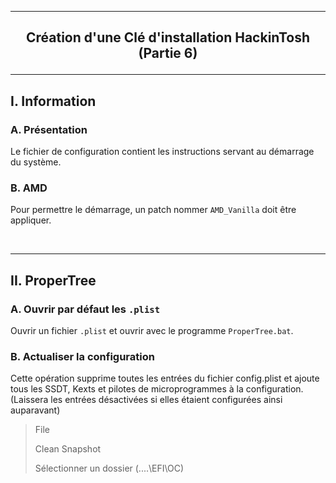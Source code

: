 --------------------------------------------------------------------------------------------------------------------------
## <p align='center'> Création d'une Clé d'installation HackinTosh (Partie 6) </p>

--------------------------------------------------------------------------------------------------------------------------
## I. Information
### A. Présentation
Le fichier de configuration contient les instructions servant au démarrage du système.

### B. AMD
Pour permettre le démarrage, un patch nommer `AMD_Vanilla` doit être appliquer.

<br />

--------------------------------------------------------------------------------------------------------------------------
## II. ProperTree
### A. Ouvrir par défaut les `.plist`
Ouvrir un fichier `.plist` et ouvrir avec le programme `ProperTree.bat`.

### B. Actualiser la configuration
Cette opération supprime toutes les entrées du fichier config.plist et ajoute tous les SSDT, Kexts et pilotes de microprogrammes à la configuration. (Laissera les entrées désactivées si elles étaient configurées ainsi auparavant)

> File
>
> Clean Snapshot
>
> Sélectionner un dossier (....\EFI\OC)


